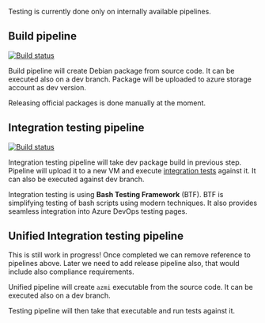Testing is currently done only on internally available pipelines.

## Build pipeline

[![Build status](https://skype.visualstudio.com/SCC/_apis/build/status/SE-UP/azmi/build%20-%20azmi?branchName=master)](https://skype.visualstudio.com/SCC/_build/latest?definitionId=8166)

Build pipeline will create Debian package from source code.
It can be executed also on a dev branch.
Package will be uploaded to azure storage account as dev version.

Releasing official packages is done manually at the moment.

## Integration testing pipeline

[![Build status](https://skype.visualstudio.com/SCC/_apis/build/status/SE-UP/azmi/Integration%20-%20azmi?branchName=master)](https://skype.visualstudio.com/SCC/_build/latest?definitionId=8091)

Integration testing pipeline will take dev package build in previous step.
Pipeline will upload it to a new VM and execute [integration tests](./test/integration/) against it.
It can also be executed against dev branch.

Integration testing is using **Bash Testing Framework** (BTF).
BTF is simplifying testing of bash scripts using modern techniques.
It also provides seamless integration into Azure DevOps testing pages.

## Unified Integration testing pipeline

This is still work in progress!
Once completed we can remove reference to pipelines above.
Later we need to add release pipeline also, that would include also compliance requirements.

Unified pipeline will create `azmi` executable from the source code.
It can be executed also on a dev branch.

Testing pipeline will then take that executable and run tests against it.
